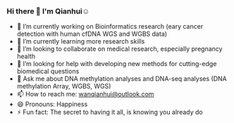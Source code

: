 ### Hi there 👋 I'm Qianhui☺️

<!--
**QianhuiWan/QianhuiWan** is a ✨ _special_ ✨ repository because its `README.md` (this file) appears on your GitHub profile.

Here are some ideas to get you started:
-->

- 🔭 I’m currently working on Bioinformatics research (eary cancer detection with human cfDNA WGS and WGBS data)
- 🌱 I’m currently learning more research skills 
- 👯 I’m looking to collaborate on medical research, especially pregnancy health 
- 🤔 I’m looking for help with developing new methods for cutting-edge biomedical questions
- 💬 Ask me about DNA methylation analyses and DNA-seq analyses (DNA methylation Array, WGBS, WGS)
- 📫 How to reach me: wanqianhui@outlook.com
- 😄 Pronouns: Happiness
- ⚡ Fun fact: The secret to having it all, is knowing you already do
